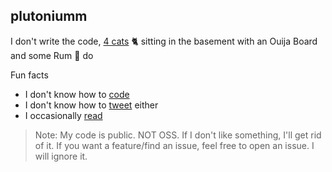 ## plutoniumm
I don't write the code, [4 cats](https://manav.ch) 🐈‍ sitting in the basement with an Ouija Board and some Rum 🍾 do

Fun facts
- I don't know how to [code](https://github.com/plutoniumm?tab=repositories)
- I don't know how to [tweet](https://twitter.com/MPlutoniumm) either
- I occasionally [read](https://books.manav.ch)

> Note: My code is public. NOT OSS. If I don't like something, I'll get rid of it. If you want a feature/find an issue, feel free to open an issue. I will ignore it.